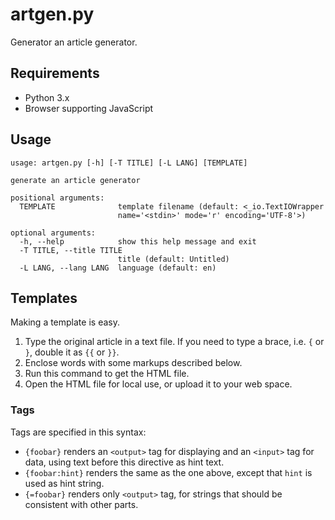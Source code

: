 artgen.py
==========

Generator an article generator.

## Requirements

- Python 3.x
- Browser supporting JavaScript

## Usage

    usage: artgen.py [-h] [-T TITLE] [-L LANG] [TEMPLATE]

    generate an article generator

    positional arguments:
      TEMPLATE              template filename (default: <_io.TextIOWrapper
                            name='<stdin>' mode='r' encoding='UTF-8'>)

    optional arguments:
      -h, --help            show this help message and exit
      -T TITLE, --title TITLE
                            title (default: Untitled)
      -L LANG, --lang LANG  language (default: en)

## Templates

Making a template is easy.

1.  Type the original article in a text file. If you need to type a brace, i.e.
    `{` or `}`, double it as `{{` or `}}`.
2.  Enclose words with some markups described below.
3.  Run this command to get the HTML file.
4.  Open the HTML file for local use, or upload it to your web space.

### Tags

Tags are specified in this syntax:

-   `{foobar}` renders an `<output>` tag for displaying and an `<input>` tag
    for data, using text before this directive as hint text.
-   `{foobar:hint}` renders the same as the one above, except that `hint` is
    used as hint string.
-   `{=foobar}` renders only `<output>` tag, for strings that should be
    consistent with other parts.
